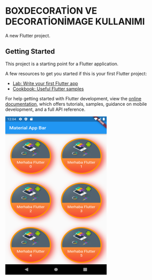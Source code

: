 # BOXDECORATİON VE DECORATİONİMAGE KULLANIMI

A new Flutter project.

## Getting Started

This project is a starting point for a Flutter application.

A few resources to get you started if this is your first Flutter project:

- [Lab: Write your first Flutter app](https://docs.flutter.dev/get-started/codelab)
- [Cookbook: Useful Flutter samples](https://docs.flutter.dev/cookbook)

For help getting started with Flutter development, view the
[online documentation](https://docs.flutter.dev/), which offers tutorials,
samples, guidance on mobile development, and a full API reference.


<img src="images/proje1.png" alt="PROJE EKRAN GÖRÜNTÜSÜ" width="320" height="500"> 

